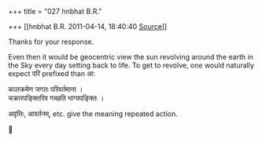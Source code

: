 +++
title = "027 hnbhat B.R."

+++
[[hnbhat B.R.	2011-04-14, 18:40:40 [Source](https://groups.google.com/g/samskrita/c/hdiO6ItX48g)]]



Thanks for your response.

  

Even then it would be geocentric view the sun revolving around the earth in the Sky every day setting back to life. To get to revolve, one would naturally expect परि prefixed than आ:

  

कालक्रमेण जगतः परिवर्तमाना ।  
चक्रारपङ्क्तिरिव गच्छति भाग्यपङ्क्तिः ।

  

अवृत्तिः, आवर्तनम्, etc. give the meaning repeated action.



